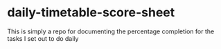 # daily-timetable-score-sheet
This is simply a repo for documenting the percentage completion for the tasks I set out to do daily

